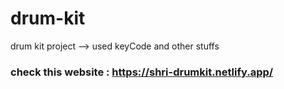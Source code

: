 # drum-kit
 drum kit project --> used keyCode and other stuffs
 
### check this website : https://shri-drumkit.netlify.app/

